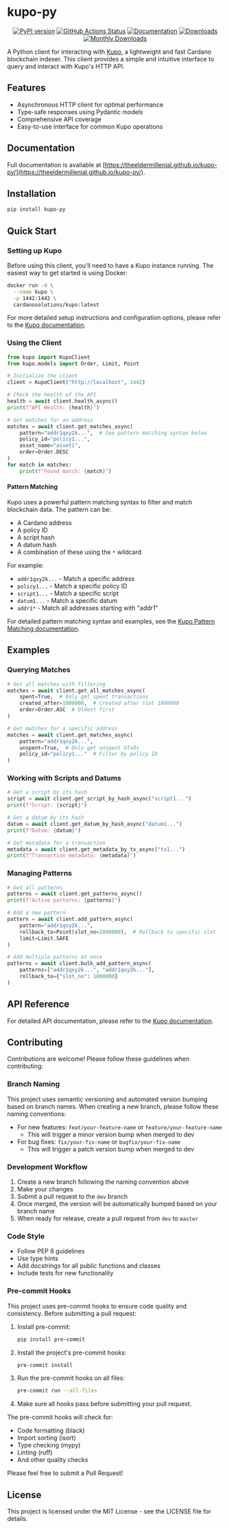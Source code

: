 # kupo-py

<div align="center">

[![PyPI version](https://badge.fury.io/py/kupo-py.svg)](https://badge.fury.io/py/kupo-py)
[![GitHub Actions Status](https://github.com/theeldermillenial/kupo-py/actions/workflows/publish.yml/badge.svg)](https://github.com/theeldermillenial/kupo-py/actions)
[![Documentation](https://img.shields.io/badge/docs-mkdocs-blue)](https://theeldermillenial.github.io/kupo-py/)
[![Downloads](https://static.pepy.tech/badge/kupo-py)](https://pepy.tech/project/kupo-py)
[![Monthly Downloads](https://static.pepy.tech/badge/kupo-py/month)](https://pepy.tech/project/kupo-py)

</div>

A Python client for interacting with [Kupo](https://cardanosolutions.github.io/kupo/), a lightweight and fast Cardano blockchain indexer. This client provides a simple and intuitive interface to query and interact with Kupo's HTTP API.

## Features

- Asynchronous HTTP client for optimal performance
- Type-safe responses using Pydantic models
- Comprehensive API coverage
- Easy-to-use interface for common Kupo operations

## Documentation

Full documentation is available at [https://theeldermillenial.github.io/kupo-py/](https://theeldermillenial.github.io/kupo-py/).

## Installation

```bash
pip install kupo-py
```

## Quick Start

### Setting up Kupo

Before using this client, you'll need to have a Kupo instance running. The easiest way to get started is using Docker:

```bash
docker run -d \
  --name kupo \
  -p 1442:1442 \
  cardanosolutions/kupo:latest
```

For more detailed setup instructions and configuration options, please refer to the [Kupo documentation](https://cardanosolutions.github.io/kupo/).

### Using the Client

```python
from kupo import KupoClient
from kupo.models import Order, Limit, Point

# Initialize the client
client = KupoClient("http://localhost", 1442)

# Check the health of the API
health = await client.health_async()
print(f"API Health: {health}")

# Get matches for an address
matches = await client.get_matches_async(
    pattern="addr1qxy2k...",  # See pattern matching syntax below
    policy_id="policy1...",
    asset_name="asset1",
    order=Order.DESC
)
for match in matches:
    print(f"Found match: {match}")
```

#### Pattern Matching

Kupo uses a powerful pattern matching syntax to filter and match blockchain data. The pattern can be:
- A Cardano address
- A policy ID
- A script hash
- A datum hash
- A combination of these using the `*` wildcard

For example:
- `addr1qxy2k...` - Match a specific address
- `policy1...` - Match a specific policy ID
- `script1...` - Match a specific script
- `datum1...` - Match a specific datum
- `addr1*` - Match all addresses starting with "addr1"

For detailed pattern matching syntax and examples, see the [Kupo Pattern Matching documentation](https://cardanosolutions.github.io/kupo/patterns/).

## Examples

### Querying Matches

```python
# Get all matches with filtering
matches = await client.get_all_matches_async(
    spent=True,  # Only get spent transactions
    created_after=1000000,  # Created after slot 1000000
    order=Order.ASC  # Oldest first
)

# Get matches for a specific address
matches = await client.get_matches_async(
    pattern="addr1qxy2k...",
    unspent=True,  # Only get unspent UTxOs
    policy_id="policy1..."  # Filter by policy ID
)
```

### Working with Scripts and Datums

```python
# Get a script by its hash
script = await client.get_script_by_hash_async("script1...")
print(f"Script: {script}")

# Get a datum by its hash
datum = await client.get_datum_by_hash_async("datum1...")
print(f"Datum: {datum}")

# Get metadata for a transaction
metadata = await client.get_metadata_by_tx_async("tx1...")
print(f"Transaction metadata: {metadata}")
```

### Managing Patterns

```python
# Get all patterns
patterns = await client.get_patterns_async()
print(f"Active patterns: {patterns}")

# Add a new pattern
pattern = await client.add_pattern_async(
    pattern="addr1qxy2k...",
    rollback_to=Point(slot_no=1000000),  # Rollback to specific slot
    limit=Limit.SAFE
)

# Add multiple patterns at once
patterns = await client.bulk_add_pattern_async(
    patterns=["addr1qxy2k...", "addr1qxy2k..."],
    rollback_to={"slot_no": 1000000}
)
```

## API Reference

For detailed API documentation, please refer to the [Kupo documentation](https://cardanosolutions.github.io/kupo/).

## Contributing

Contributions are welcome! Please follow these guidelines when contributing:

### Branch Naming

This project uses semantic versioning and automated version bumping based on branch names. When creating a new branch, please follow these naming conventions:

- For new features: `feat/your-feature-name` or `feature/your-feature-name`
  - This will trigger a minor version bump when merged to dev
- For bug fixes: `fix/your-fix-name` or `bugfix/your-fix-name`
  - This will trigger a patch version bump when merged to dev

### Development Workflow

1. Create a new branch following the naming convention above
2. Make your changes
3. Submit a pull request to the `dev` branch
4. Once merged, the version will be automatically bumped based on your branch name
5. When ready for release, create a pull request from `dev` to `master`

### Code Style

- Follow PEP 8 guidelines
- Use type hints
- Add docstrings for all public functions and classes
- Include tests for new functionality

### Pre-commit Hooks

This project uses pre-commit hooks to ensure code quality and consistency. Before submitting a pull request:

1. Install pre-commit:
   ```bash
   pip install pre-commit
   ```

2. Install the project's pre-commit hooks:
   ```bash
   pre-commit install
   ```

3. Run the pre-commit hooks on all files:
   ```bash
   pre-commit run --all-files
   ```

4. Make sure all hooks pass before submitting your pull request.

The pre-commit hooks will check for:
- Code formatting (black)
- Import sorting (isort)
- Type checking (mypy)
- Linting (ruff)
- And other quality checks

Please feel free to submit a Pull Request!

## License

This project is licensed under the MIT License - see the LICENSE file for details.

